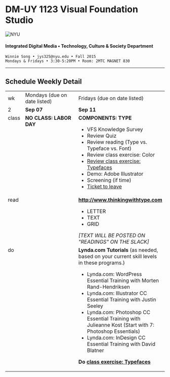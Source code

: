 # DM-UY 1123 Visual Foundation Studio

![NYU](http://ws2.polishedsolid.com/de/nyu_soe_logo.png)
#### Integrated Digital Media • Technology, Culture &amp; Society Department

    Winnie Song • jys325@nyu.edu • Fall 2015 
    Mondays & Fridays • 3:30-5:20PM • Room: 2MTC MAGNET 830

---

## Schedule Weekly Detail

<table>
<tr>
<td>wk</td>
<td>Mondays (due on date listed)</td>
<td>Fridays (due on date listed)</td>
</tr>
<!-- dates -->
<tr>
  <td valign="top">2</td>
  <td valign="top"><strong>Sep 07</strong></td>
  <td valign="top"><strong>Sep 11</strong></td>
</tr>
<!-- class -->
<tr>
  <td valign="top">class</td>
  <td valign="top" width="48%">
  <strong>NO CLASS: LABOR DAY</strong>
  </td>
  <td valign="top" width="48%"><strong>COMPONENTS: TYPE</strong>
    <ul>
    <li>VFS Knowledge Survey</li>
    <li>Review Quiz</li>
    <li>Review reading (Type vs. Typeface vs. Font)</li>
    <li>Review class exercise: Color</li>
    <li><a href="../class_exercises/dm1123_class_exercise_typefaces.md" target="_blank">Review class exercise: Typefaces</a></li>
    <li>Demo: Adobe Illustrator</li>
    <li>Screening (if time)</li>
    <li><a href="../projects/dm1123_vfs_tickets_to_leave.md">Ticket to leave</a></li>
    </ul>
  </td>
</tr>

<!-- homework -->
<tr>
  <td valign="top">read</td>
  <td>
  </td>
  
  <td valign="top"><strong><a href="http://www.thinkingwithtype.com" target="_blank">http://www.thinkingwithtype.com</a></strong>
    <ul> 
    <li>LETTER
    <LI>TEXT
    <LI>GRID
    </UL>
    <I>[TEXT WILL BE POSTED ON "READINGS" ON THE SLACK]</I></td>
</tr>

<!-- do -->
<tr>
  <td valign="top">do</td>
  <td valign="top"></td>
  <td valign="top"><strong>Lynda.com Tutorials</strong> (as needed, based on your current skill levels in these programs.)
  <ul>
  <li>Lynda.com: WordPress Essential Training with Morten Rand-Hendriksen</li>
  <li>Lynda.com: Illustrator CC Essential Training with Justin Seeley</li>
  <li>Lynda.com: Photoshop CC Essential Training with Julieanne Kost (Start with 7: Photoshop Essentials)</li>
  <li>Lynda.com: InDesign CC Essential Training with David Blatner</li>
  </ul>
  <p><strong>Do <a href="../class_exercises/dm1123_class_exercise_typefaces.md" target="_blank">class exercise: Typefaces</a></strong></p></td>

</tr>
</table>









